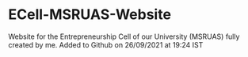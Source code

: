 # ECell-MSRUAS-Website
Website for the Entrepreneurship Cell of our University (MSRUAS) fully created by me.
Added to Github on 26/09/2021 at 19:24 IST
